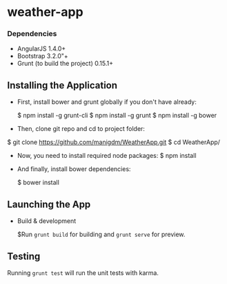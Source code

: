 # weather-app

### Dependencies

* AngularJS 1.4.0+
* Bootstrap 3.2.0"+
* Grunt (to build the project) 0.15.1+

## Installing the Application

* First, install bower and grunt globally if you don't have already:

  $ npm install -g grunt-cli
  $ npm install -g grunt
  $ npm install -g bower 
 
* Then, clone git repo and cd to project folder: 

$ git clone https://github.com/manigdm/WeatherApp.git
  $ cd WeatherApp/ 
 
* Now, you need to install required node packages: 
  $ npm install 
 
* And finally, install bower dependencies: 

  $ bower install  
 
## Launching the App

* Build & development

  $Run `grunt build` for building and `grunt serve` for preview.

## Testing

Running `grunt test` will run the unit tests with karma.



